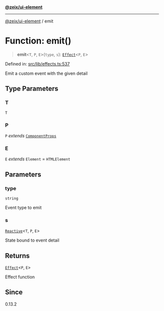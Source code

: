 [**@zeix/ui-element**](../README.md)

***

[@zeix/ui-element](../globals.md) / emit

# Function: emit()

> **emit**\<`T`, `P`, `E`\>(`type`, `s`): [`Effect`](../type-aliases/Effect.md)\<`P`, `E`\>

Defined in: [src/lib/effects.ts:537](https://github.com/zeixcom/ui-element/blob/0678e2841dfcc123c324a841983e7a648bd2315e/src/lib/effects.ts#L537)

Emit a custom event with the given detail

## Type Parameters

### T

`T`

### P

`P` *extends* [`ComponentProps`](../type-aliases/ComponentProps.md)

### E

`E` *extends* `Element` = `HTMLElement`

## Parameters

### type

`string`

Event type to emit

### s

[`Reactive`](../type-aliases/Reactive.md)\<`T`, `P`, `E`\>

State bound to event detail

## Returns

[`Effect`](../type-aliases/Effect.md)\<`P`, `E`\>

Effect function

## Since

0.13.2
